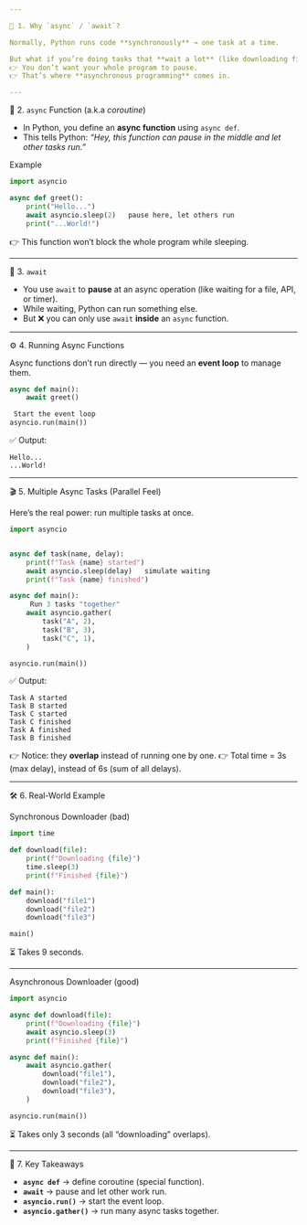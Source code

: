 ```yaml
---

🧠 1. Why `async` / `await`?

Normally, Python runs code **synchronously** → one task at a time.

But what if you’re doing tasks that **wait a lot** (like downloading files, making API requests, reading from a database)?
👉 You don’t want your whole program to pause.
👉 That’s where **asynchronous programming** comes in.

---
```


🔑 2. `async` Function (a.k.a _coroutine_)

- In Python, you define an **async function** using `async def`.
- This tells Python: _“Hey, this function can pause in the middle and let other tasks run.”_

Example

```python
import asyncio

async def greet():
    print("Hello...")
    await asyncio.sleep(2)   pause here, let others run
    print("...World!")
```

👉 This function won’t block the whole program while sleeping.

---

🔑 3. `await`

- You use `await` to **pause** at an async operation (like waiting for a file, API, or timer).
- While waiting, Python can run something else.
- But ❌ you can only use `await` **inside** an `async` function.

---

⚙️ 4. Running Async Functions

Async functions don’t run directly — you need an **event loop** to manage them.

```python
async def main():
    await greet()

 Start the event loop
asyncio.run(main())
```

✅ Output:

```
Hello...
...World!
```

---

🎬 5. Multiple Async Tasks (Parallel Feel)

Here’s the real power: run multiple tasks at once.

```python
import asyncio


async def task(name, delay):
    print(f"Task {name} started")
    await asyncio.sleep(delay)   simulate waiting
    print(f"Task {name} finished")

async def main():
     Run 3 tasks "together"
    await asyncio.gather(
        task("A", 2),
        task("B", 3),
        task("C", 1),
    )

asyncio.run(main())
```

✅ Output:

```
Task A started
Task B started
Task C started
Task C finished
Task A finished
Task B finished
```

👉 Notice: they **overlap** instead of running one by one.
👉 Total time = 3s (max delay), instead of 6s (sum of all delays).

---

🛠️ 6. Real-World Example

Synchronous Downloader (bad)

```python
import time

def download(file):
    print(f"Downloading {file}")
    time.sleep(3)
    print(f"Finished {file}")

def main():
    download("file1")
    download("file2")
    download("file3")

main()
```

⏳ Takes 9 seconds.

---

Asynchronous Downloader (good)

```python
import asyncio

async def download(file):
    print(f"Downloading {file}")
    await asyncio.sleep(3)
    print(f"Finished {file}")

async def main():
    await asyncio.gather(
        download("file1"),
        download("file2"),
        download("file3"),
    )

asyncio.run(main())
```

⏳ Takes only 3 seconds (all “downloading” overlaps).

---

🔄 7. Key Takeaways

- **`async def`** → define coroutine (special function).
- **`await`** → pause and let other work run.
- **`asyncio.run()`** → start the event loop.
- **`asyncio.gather()`** → run many async tasks together.

